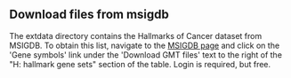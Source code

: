 ## Download files from msigdb
The extdata directory contains the Hallmarks of Cancer dataset from MSIGDB. To 
obtain this list, navigate to the [MSIGDB page](https://www.gsea-msigdb.org/gsea/msigdb/collections.jsp) and click on 
the 'Gene symbols' link under the 'Download GMT files' text to the right of the
"H: hallmark gene sets" section of the table. Login is required, but free. 
